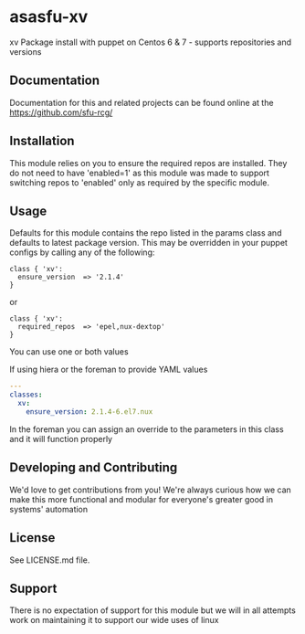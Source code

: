 asasfu-xv
======

xv Package install with puppet on Centos 6 &amp; 7 - supports repositories and versions

Documentation
-------------

Documentation for this and related projects can be found online at the
https://github.com/sfu-rcg/

Installation
------------

This module relies on you to ensure the required repos are installed.  They do not need to have 'enabled=1' as this module was made to support switching repos to 'enabled' only as required by the specific module.

Usage
-----

Defaults for this module contains the repo listed in the params class and defaults to latest package version.  This may be overridden in your puppet configs by calling any of the following:

  ```puppet
  class { 'xv':
    ensure_version  => '2.1.4'
  }
  ```
  or

  ```puppet
  class { 'xv':
    required_repos  => 'epel,nux-dextop'
  }
  ```
You can use one or both values

If using hiera or the foreman to provide YAML values

  ```yaml
  ---
  classes:
    xv:
      ensure_version: 2.1.4-6.el7.nux
  ```

In the foreman you can assign an override to the parameters in this class and it will function properly

Developing and Contributing
---------------------------

We'd love to get contributions from you!
We're always curious how we can make this more functional and modular for everyone's greater good in systems' automation

License
-------

See LICENSE.md file.

Support
-------

There is no expectation of support for this module but we will in all attempts work on maintaining it to support our wide uses of linux
